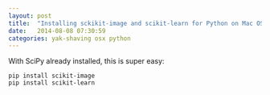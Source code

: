 ```yaml
---
layout: post
title:  "Installing sckikit-image and scikit-learn for Python on Mac OSX..."
date:   2014-08-08 07:30:59
categories: yak-shaving osx python 
---
```


With SciPy already installed, this is super easy:

    pip install scikit-image
    pip install scikit-learn
